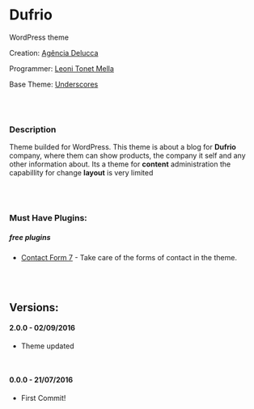 # Dufrio
WordPress theme

Creation: [Agência Delucca](http://www.agenciadelucca.com.br)

Programmer: [Leoni Tonet Mella](http://leonimella.com)

Base Theme: [Underscores](http://underscores.me/)

<br>
<br>

### Description

Theme builded for WordPress. This theme is about a blog for __Dufrio__ company, where them can show products, the company it self and any other information about.
Its a theme for __content__ administration the capabillity for change __layout__ is very limited

<br>
<br>

### Must Have Plugins:
##### free plugins

* [Contact Form 7](https://wordpress.org/plugins/contact-form-7/) - Take care of the forms of contact in the theme.

<br>
<br>

## Versions:

#### 2.0.0 - 02/09/2016
* Theme updated

<br>

#### 0.0.0 - 21/07/2016
* First Commit!